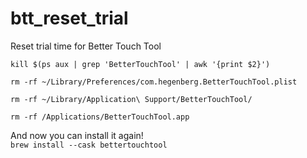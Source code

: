 # btt_reset_trial
Reset trial time for Better Touch Tool


`kill $(ps aux | grep 'BetterTouchTool' | awk '{print $2}')`

`rm -rf ~/Library/Preferences/com.hegenberg.BetterTouchTool.plist`

`rm -rf ~/Library/Application\ Support/BetterTouchTool/`

`rm -rf /Applications/BetterTouchTool.app`

And now you can install it again!  
`brew install --cask bettertouchtool`
